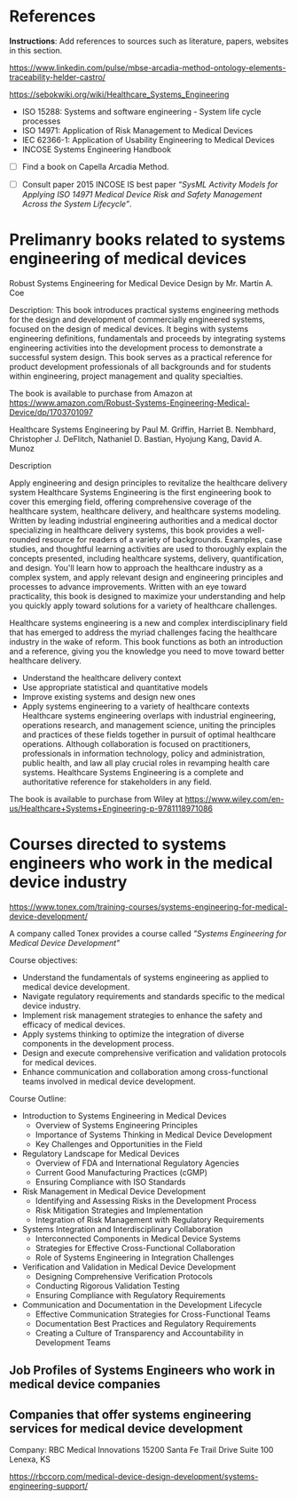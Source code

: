 # References

**Instructions**: Add references to sources such as literature, papers, websites in this section.

https://www.linkedin.com/pulse/mbse-arcadia-method-ontology-elements-traceability-helder-castro/

https://sebokwiki.org/wiki/Healthcare_Systems_Engineering

- ISO 15288: Systems and software engineering - System life cycle processes
- ISO 14971: Application of Risk Management to Medical Devices
- IEC 62366-1: Application of Usability Engineering to Medical Devices
- INCOSE Systems Engineering Handbook

- [ ] Find a book on Capella Arcadia Method.
- [ ] Consult paper 2015 INCOSE IS best paper *“SysML Activity Models for Applying ISO 14971 Medical Device Risk and Safety Management Across the System Lifecycle”*.


# Prelimanry books related to systems engineering of medical devices

Robust Systems Engineering for Medical Device Design
by Mr. Martin A. Coe

Description: This book introduces practical systems engineering methods for the design and development of commercially engineered systems, focused on the design of medical devices. It begins with systems engineering definitions, fundamentals and proceeds by integrating systems engineering activities into the development process to demonstrate a successful system design. This book serves as a practical reference for product development professionals of all backgrounds and for students within engineering, project management and quality specialties.

The book is available to purchase from Amazon at https://www.amazon.com/Robust-Systems-Engineering-Medical-Device/dp/1703701097

<!-- This book could serve as source for the new book I'm working on-->


Healthcare Systems Engineering by
Paul M. Griffin, Harriet B. Nembhard, Christopher J. DeFlitch, Nathaniel D. Bastian, Hyojung Kang, David A. Munoz

Description

Apply engineering and design principles to revitalize the healthcare delivery system Healthcare Systems Engineering is the first engineering book to cover this emerging field, offering comprehensive coverage of the healthcare system, healthcare delivery, and healthcare systems modeling. Written by leading industrial engineering authorities and a medical doctor specializing in healthcare delivery systems, this book provides a well-rounded resource for readers of a variety of backgrounds. Examples, case studies, and thoughtful learning activities are used to thoroughly explain the concepts presented, including healthcare systems, delivery, quantification, and design. You'll learn how to approach the healthcare industry as a complex system, and apply relevant design and engineering principles and processes to advance improvements. Written with an eye toward practicality, this book is designed to maximize your understanding and help you quickly apply toward solutions for a variety of healthcare challenges.

Healthcare systems engineering is a new and complex interdisciplinary field that has emerged to address the myriad challenges facing the healthcare industry in the wake of reform. This book functions as both an introduction and a reference, giving you the knowledge you need to move toward better healthcare delivery.
- Understand the healthcare delivery context
- Use appropriate statistical and quantitative models
- Improve existing systems and design new ones
- Apply systems engineering to a variety of healthcare contexts
Healthcare systems engineering overlaps with industrial engineering, operations research, and management science, uniting the principles and practices of these fields together in pursuit of optimal healthcare operations. Although collaboration is focused on practitioners, professionals in information technology, policy and administration, public health, and law all play crucial roles in revamping health care systems. Healthcare Systems Engineering is a complete and authoritative reference for stakeholders in any field.

The book is available to purchase from Wiley at https://www.wiley.com/en-us/Healthcare+Systems+Engineering-p-9781118971086



# Courses directed to systems engineers who work in the medical device industry

<!--Another source for the system design inputs can be the outline of courses directed to systems engineers who work in the medical device Industry. I could compare the outlines of several training courses to find commonalities in objectives, topics and training materials they use. --->

https://www.tonex.com/training-courses/systems-engineering-for-medical-device-development/

A company called Tonex provides a course called *"Systems Engineering for Medical Device Development"*

Course objectives:
- Understand the fundamentals of systems engineering as applied to medical device development.
- Navigate regulatory requirements and standards specific to the medical device industry.
- Implement risk management strategies to enhance the safety and efficacy of medical devices.
- Apply systems thinking to optimize the integration of diverse components in the development process.
- Design and execute comprehensive verification and validation protocols for medical devices.
- Enhance communication and collaboration among cross-functional teams involved in medical device development.

Course Outline:
- Introduction to Systems Engineering in Medical Devices
    - Overview of Systems Engineering Principles
    - Importance of Systems Thinking in Medical Device Development
    - Key Challenges and Opportunities in the Field
- Regulatory Landscape for Medical Devices
    - Overview of FDA and International Regulatory Agencies
    - Current Good Manufacturing Practices (cGMP)
    - Ensuring Compliance with ISO Standards
- Risk Management in Medical Device Development
    - Identifying and Assessing Risks in the Development Process
    - Risk Mitigation Strategies and Implementation
    - Integration of Risk Management with Regulatory Requirements
- Systems Integration and Interdisciplinary Collaboration
    - Interconnected Components in Medical Device Systems
    - Strategies for Effective Cross-Functional Collaboration
    - Role of Systems Engineering in Integration Challenges
- Verification and Validation in Medical Device Development
    - Designing Comprehensive Verification Protocols
    - Conducting Rigorous Validation Testing
    - Ensuring Compliance with Regulatory Requirements
- Communication and Documentation in the Development Lifecycle
    - Effective Communication Strategies for Cross-Functional Teams
    - Documentation Best Practices and Regulatory Requirements
    - Creating a Culture of Transparency and Accountability in Development Teams

## Job Profiles of Systems Engineers who work in medical device companies

<!-- Investigate and review the job profiles of systems engineers who work in the medical device industry. Check what skills, talents and functions are requested. What is the most important skills and knowledge that is being requested. Probably a sample of 10 could be sufficient.--->

## Companies that offer systems engineering services for medical device development

<!-- Investigate the companies that offer systems engineering services for medical device development. Check what skills, knowledge they have that the offer that their clients don't have or is insufficient. What resources do they use-->

Company: RBC Medical Innovations 15200 Santa Fe Trail Drive Suite 100 Lenexa, KS

https://rbccorp.com/medical-device-design-development/systems-engineering-support/

